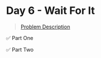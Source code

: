 # Day 6 - Wait For It

> [Problem Description](https://adventofcode.com/2023/day/6)

:white_check_mark: Part One

:white_check_mark: Part Two
